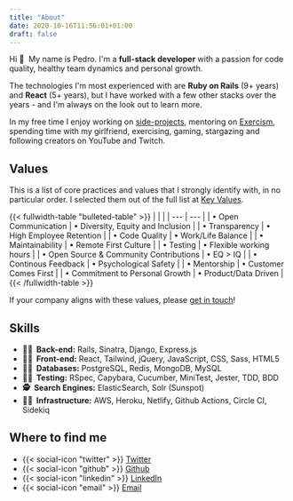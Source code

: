 ```yaml
---
title: "About"
date: 2020-10-16T11:56:01+01:00
draft: false
---
```


Hi 👋 &nbsp;My name is Pedro. I'm a **full-stack developer** with a passion for code quality, healthy team dynamics and personal growth.

The technologies I'm most experienced with are **Ruby on Rails** (9+ years) and **React** (5+ years), but I have worked with a few other stacks over the years - and I'm always on the look out to learn more.

In my free time I enjoy working on [side-projects](https://github.com/pgaspar?tab=repositories&type=source), mentoring on [Exercism](https://exercism.io/profiles/pgaspar), spending time with my girlfriend, exercising, gaming, stargazing and following creators on YouTube and Twitch.

## Values

This is a list of core practices and values that I strongly identify with, in no particular order. I selected them out of the full list at [Key Values](https://www.keyvalues.com).

{{< fullwidth-table "bulleted-table" >}}
| | |
| --- | --- |
| &bull; Open Communication | &bull; Diversity, Equity and Inclusion |
| &bull; Transparency | &bull; High Employee Retention |
| &bull; Code Quality | &bull; Work/Life Balance |
| &bull; Maintainability | &bull; Remote First Culture |
| &bull; Testing | &bull; Flexible working hours |
| &bull; Open Source & Community Contributions | &bull; EQ > IQ |
| &bull; Continous Feedback | &bull; Psychological Safety |
| &bull; Mentorship | &bull; Customer Comes First |
| &bull; Commitment to Personal Growth | &bull; Product/Data Driven |
{{< /fullwidth-table >}}

If your company aligns with these values, please [get in touch](mailto:me+values@pedrogaspar.com)!

## Skills

* **👨‍💻&nbsp;&nbsp;Back-end:** Rails, Sinatra, Django, Express.js
* **🧑‍🎨&nbsp;&nbsp;Front-end:** React, Tailwind, jQuery, JavaScript, CSS, Sass, HTML5
* **👷‍♂️&nbsp;&nbsp;Databases:** PostgreSQL, Redis, MongoDB, MySQL
* **🧑‍⚕️&nbsp;&nbsp;Testing:** RSpec, Capybara, Cucumber, MiniTest, Jester, TDD, BDD
* **🕵️&nbsp;&nbsp;Search Engines:** ElasticSearch, Solr (Sunspot)
* **👨‍🔧&nbsp;&nbsp;Infrastructure:** AWS, Heroku, Netlify, Github Actions, Circle CI, Sidekiq

## Where to find me

* {{< social-icon "twitter" >}} [Twitter](https://twitter.com/pedrogaspar)
* {{< social-icon "github" >}} [Github](https://github.com/pgaspar)
* {{< social-icon "linkedin" >}} [LinkedIn](https://www.linkedin.com/in/pmgaspar/)
* {{< social-icon "email" >}} [Email](mailto:me@pedrogaspar.com)
